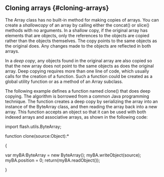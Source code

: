 ## Cloning arrays {#cloning-arrays}

The Array class has no built-in method for making copies of arrays. You can create a _shallowcopy_ of an array by calling either the concat() or slice() methods with no arguments. In a shallow copy, if the original array has elements that are objects, only the references to the objects are copied rather than the objects themselves. The copy points to the same objects as the original does. Any changes made to the objects are reflected in both arrays.

In a _deep copy_, any objects found in the original array are also copied so that the new array does not point to the same objects as does the original array. Deep copying requires more than one line of code, which usually calls for the creation of a function. Such a function could be created as a global utility function or as a method of an Array subclass.

The following example defines a function named clone() that does deep copying. The algorithm is borrowed from a common Java programming technique. The function creates a deep copy by serializing the array into an instance of the ByteArray class, and then reading the array back into a new array. This function accepts an object so that it can be used with both indexed arrays and associative arrays, as shown in the following code:

import flash.utils.ByteArray;

function clone(source:Object):*

{

var myBA:ByteArray = new ByteArray(); myBA.writeObject(source); myBA.position = 0; return(myBA.readObject());

}